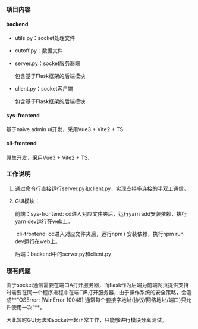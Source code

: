 ### 项目内容

#### backend

- utils.py：socket处理文件

- cutoff.py：数据文件

- server.py：socket服务器端

  包含基于Flask框架的后端模块

- client.py：socket客户端

  包含基于Flask框架的后端模块

#### sys-frontend

基于naive admin ui开发，采用Vue3 + Vite2 + TS.

#### cli-frontend

原生开发，采用Vue3 + Vite2 + TS.

### 工作说明

1. 通过命令行直接运行server.py和client.py，实现支持多连接的半双工通信。

2. GUI模块：

   前端：sys-frontend: cd进入对应文件夹后，运行yarn add安装依赖，执行yarn dev运行在web上。

   ​			cli-frontend: cd进入对应文件夹后，运行npm i 安装依赖，执行npm run dev运行在web上。

   后端：backend中的server.py和client.py

### 现有问题

由于socket通信需要在端口A打开服务器，而flask作为后端为前端网页提供支持时需要在同一个程序进程中在端口B打开服务器，由于操作系统的安全策略，会造成**“OSError: [WinError 10048] 通常每个套接字地址(协议/网络地址/端口)只允许使用一次”**。

因此暂时GUI无法和socket一起正常工作，只能够进行模块分离测试。
